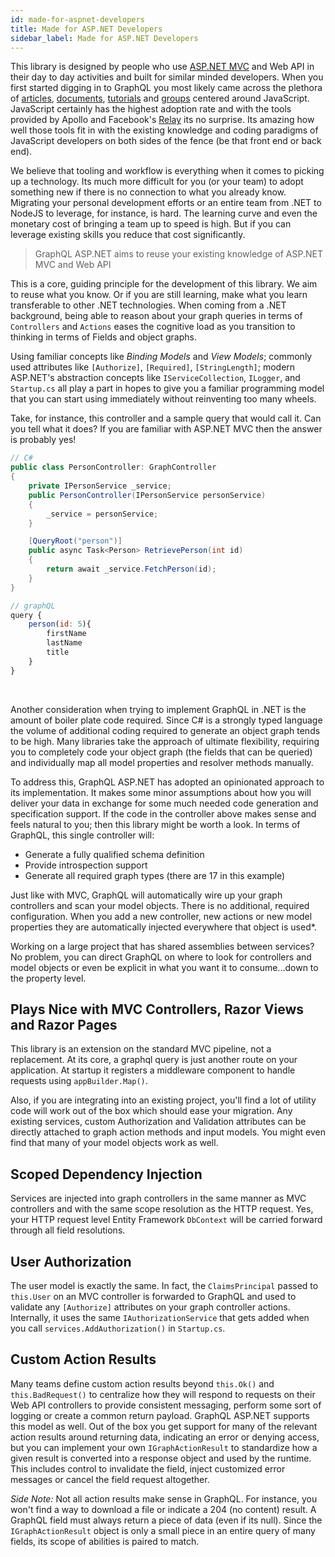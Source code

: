```yaml
---
id: made-for-aspnet-developers
title: Made for ASP.NET Developers
sidebar_label: Made for ASP.NET Developers
---
```


This library is designed by people who use [ASP.NET MVC](https://dotnet.microsoft.com/apps/aspnet/mvc) and Web API in their day to day activities and built for similar minded developers. When you first started digging in to GraphQL you most likely came across the plethora of [articles](https://www.graphqlweekly.com/), [documents](https://en.wikipedia.org/wiki/GraphQL), [tutorials](https://www.howtographql.com/) and [groups](https://www.apollographql.com/) centered around JavaScript. JavaScript certainly has the highest adoption rate and with the tools provided by Apollo and Facebook's [Relay](https://relay.dev/) its no surprise. Its amazing how well those tools fit in with the existing knowledge and coding paradigms of JavaScript developers on both sides of the fence (be that front end or back end).

We believe that tooling and workflow is everything when it comes to picking up a technology. Its much more difficult for you (or your team) to adopt something new if there is no connection to what you already know. Migrating your personal development efforts or an entire team from .NET to NodeJS to leverage, for instance, is hard. The learning curve and even the monetary cost of bringing a team up to speed is high. But if you can leverage existing skills you reduce that cost significantly.

> GraphQL ASP.NET aims to reuse your existing knowledge of ASP.NET MVC and Web API

This is a core, guiding principle for the development of this library. We aim to reuse what you know. Or if you are still learning, make what you learn transferable to other .NET technologies. When coming from a .NET background, being able to reason about your graph queries in terms of `Controllers` and `Actions` eases the cognitive load as you transition to thinking in terms of Fields and object graphs.

Using familiar concepts like _Binding Models_ and _View Models_; commonly used attributes like `[Authorize]`, `[Required]`, `[StringLength]`; modern ASP.NET's abstraction concepts like `IServiceCollection`, `ILogger`, and `Startup.cs` all play a part in hopes to give you a familiar programming model that you can start using immediately without reinventing too many wheels.

Take, for instance, this controller and a sample query that would call it. Can you tell what it does? If you are familiar with ASP.NET MVC then the answer is probably yes!

<div class="sideBySideCode hljs">
<div>

```cs
// C#
public class PersonController: GraphController
{
    private IPersonService _service;
    public PersonController(IPersonService personService)
    {
        _service = personService;
    }

    [QueryRoot("person")]
    public async Task<Person> RetrievePerson(int id)
    {
        return await _service.FetchPerson(id);
    }
}
```

</div>
<div>

```javascript
// graphQL
query {
    person(id: 5){
        firstName
        lastName
        title
    }
}
```

</div>
</div>
<br/>

Another consideration when trying to implement GraphQL in .NET is the amount of boiler plate code required. Since C# is a strongly typed language the volume of additional coding required to generate an object graph tends to be high. Many libraries take the approach of ultimate flexibility, requiring you to completely code your object graph (the fields that can be queried) and individually map all model properties and resolver methods manually.

To address this, GraphQL ASP.NET has adopted an opinionated approach to its implementation. It makes some minor assumptions about how you will deliver your data in exchange for some much needed code generation and specification support. If the code in the controller above makes sense and feels natural to you; then this library might be worth a look. In terms of GraphQL, this single controller will:

-   Generate a fully qualified schema definition
-   Provide introspection support
-   Generate all required graph types (there are 17 in this example)

Just like with MVC, GraphQL will automatically wire up your graph controllers and scan your model objects. There is no additional, required configuration. When you add a new controller, new actions or new model properties they are automatically injected everywhere that object is used\*.

Working on a large project that has shared assemblies between services? No problem, you can direct GraphQL on where to look for controllers and model objects or even be explicit in what you want it to consume...down to the property level.

## Plays Nice with MVC Controllers, Razor Views and Razor Pages

This library is an extension on the standard MVC pipeline, not a replacement. At its core, a graphql query is just another route on your application. At startup it registers a middleware component to handle requests using `appBuilder.Map()`.

Also, if you are integrating into an existing project, you'll find a lot of utility code will work out of the box which should ease your migration. Any existing services, custom Authorization and Validation attributes can be directly attached to graph action methods and input models. You might even find that many of your model objects work as well. 

## Scoped Dependency Injection

Services are injected into graph controllers in the same manner as MVC controllers and with the same scope resolution as the HTTP request. Yes, your HTTP request level Entity Framework `DbContext` will be carried forward through all field resolutions.

## User Authorization

The user model is exactly the same. In fact, the `ClaimsPrincipal` passed to `this.User` on an MVC controller is forwarded to GraphQL and used to validate any `[Authorize]` attributes on your graph controller actions. Internally, it uses the same `IAuthorizationService` that gets added when you call `services.AddAuthorization()` in `Startup.cs`.

## Custom Action Results

Many teams define custom action results beyond `this.Ok()` and `this.BadRequest()` to centralize how they will respond to requests on their Web API controllers to provide consistent messaging, perform some sort of logging or create a common return payload. GraphQL ASP.NET supports this model as well. Out of the box you get support for many of the relevant action results around returning data, indicating an error or denying access, but you can implement your own `IGraphActionResult` to standardize how a given result is converted into a response object and used by the runtime. This includes control to invalidate the field, inject customized error messages or cancel the field request altogether.

_Side Note:_ Not all action results make sense in GraphQL. For instance, you won't find a way to download a file or indicate a 204 (no content) result. A GraphQL field must always return a piece of data (even if its null). Since the `IGraphActionResult` object is only a small piece in an entire query of many fields, its scope of abilities is paired to match.
